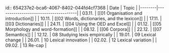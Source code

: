 id:: 654237e2-bca6-4067-8402-044fd4cf7368
| Date   | Topic                                |
|--------|--------------------------------------|
| 03.11. | [[01 Organisation and introduction]] |
| 10.11. | [[02 Words, dictionaries, and the lexicon]]           |
| 17.11. | [[03 Dictionaries]] |
| 24.11. | [[04 Using the OED and Excel]] |
| 01.12. | [[05 Morphology and word-formation]] |
| 08.12. | [[06 Corpora]] |
| 22.12. | [[07 Semantics]] |
| 12.12. | 08 Studying lexis empirically |
| 19.01. | 09 Lexical change                    |
| 26.01. | 10 Lexical innovation                |
| 02.02. | 12 Lexical variation                 |
| 09.02. | 13 Re-cap                            |
